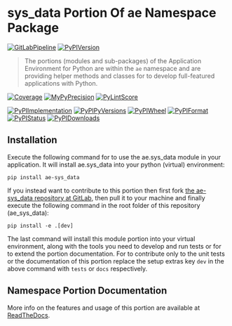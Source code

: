 <!--
  THIS FILE IS EXCLUSIVELY MAINTAINED IN THE AE ROOT PACKAGE. ANY CHANGES SHOULD BE DONE THERE.
  All changes will be deployed automatically to all the portions of this namespace package.
-->
# sys_data Portion Of ae Namespace Package

[![GitLabPipeline](https://img.shields.io/gitlab/pipeline/ae-group/ae_sys_data/master?logo=python)](
    https://gitlab.com/ae-group/ae_sys_data)
[![PyPIVersion](https://img.shields.io/pypi/v/ae_sys_data)](https://pypi.org/project/ae-sys_data/#history)

>The portions (modules and sub-packages) of the Application Environment for Python are within
the `ae` namespace and are providing helper methods and classes for to develop
full-featured applications with Python.

[![Coverage](https://ae-group.gitlab.io/ae_sys_data/coverage.svg)](
    https://ae-group.gitlab.io/ae_sys_data/coverage/ae_sys_data_py.html)
[![MyPyPrecision](https://ae-group.gitlab.io/ae_sys_data/mypy.svg)](
    https://ae-group.gitlab.io/ae_sys_data/lineprecision.txt)
[![PyLintScore](https://ae-group.gitlab.io/ae_sys_data/pylint.svg)](https://ae-group.gitlab.io/ae_sys_data/pylint.log)

[![PyPIImplementation](https://img.shields.io/pypi/implementation/ae_sys_data)](https://pypi.org/project/ae-sys_data/)
[![PyPIPyVersions](https://img.shields.io/pypi/pyversions/ae_sys_data)](https://pypi.org/project/ae-sys_data/)
[![PyPIWheel](https://img.shields.io/pypi/wheel/ae_sys_data)](https://pypi.org/project/ae-sys_data/)
[![PyPIFormat](https://img.shields.io/pypi/format/ae_sys_data)](https://pypi.org/project/ae-sys_data/)
[![PyPIStatus](https://img.shields.io/pypi/status/ae_sys_data)](https://libraries.io/pypi/ae-sys_data)
[![PyPIDownloads](https://img.shields.io/pypi/dm/ae_sys_data)](https://pypi.org/project/ae-sys_data/#files)


## Installation

Execute the following command for to use the ae.sys_data module in your
application. It will install ae.sys_data into your python (virtual) environment:
 
```shell script
pip install ae-sys_data
```

If you instead want to contribute to this portion then first fork
[the ae-sys_data repository at GitLab](https://gitlab.com/ae-group/ae_sys_data "ae.sys_data code repository"),
then pull it to your machine and finally execute the following command in the root folder
of this repository (ae_sys_data):

```shell script
pip install -e .[dev]
```

The last command will install this module portion into your virtual environment, along with
the tools you need to develop and run tests or for to extend the portion documentation.
For to contribute only to the unit tests or the documentation of this portion replace
the setup extras key `dev` in the above command with `tests` or `docs` respectively.


## Namespace Portion Documentation

More info on the features and usage of this portion are available at
[ReadTheDocs](https://ae.readthedocs.io/en/latest/_autosummary/ae.sys_data.html#module-ae.sys_data
"ae_sys_data documentation").

<!-- initial upload of ae_sys_data module version 0.0.1.
-->